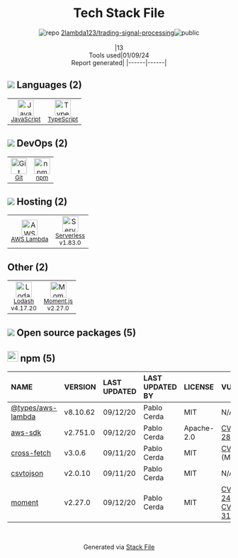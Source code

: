 <!--
&lt;--- Readme.md Snippet without images Start ---&gt;
## Tech Stack
2lambda123/trading-signal-processing is built on the following main stack:

- [JavaScript](https://developer.mozilla.org/en-US/docs/Web/JavaScript) – Languages
- [TypeScript](http://www.typescriptlang.org) – Languages
- [AWS Lambda](http://aws.amazon.com/lambda) – Serverless / Task Processing
- [Lodash](https://lodash.com) – Javascript Utilities & Libraries
- [Moment.js](http://momentjs.com/) – Javascript Utilities & Libraries
- [Serverless](https://github.com/serverless/serverless) – Serverless / Task Processing

Full tech stack [here](/techstack.md)

&lt;--- Readme.md Snippet without images End ---&gt;

&lt;--- Readme.md Snippet with images Start ---&gt;
## Tech Stack
2lambda123/trading-signal-processing is built on the following main stack:

- <img width='25' height='25' src='https://img.stackshare.io/service/1209/javascript.jpeg' alt='JavaScript'/> [JavaScript](https://developer.mozilla.org/en-US/docs/Web/JavaScript) – Languages
- <img width='25' height='25' src='https://img.stackshare.io/service/1612/bynNY5dJ.jpg' alt='TypeScript'/> [TypeScript](http://www.typescriptlang.org) – Languages
- <img width='25' height='25' src='https://img.stackshare.io/service/1909/aws-lambda.png' alt='AWS Lambda'/> [AWS Lambda](http://aws.amazon.com/lambda) – Serverless / Task Processing
- <img width='25' height='25' src='https://img.stackshare.io/service/2438/lodash.png' alt='Lodash'/> [Lodash](https://lodash.com) – Javascript Utilities & Libraries
- <img width='25' height='25' src='https://img.stackshare.io/service/3643/Xrtdc94q_400x400.png' alt='Moment.js'/> [Moment.js](http://momentjs.com/) – Javascript Utilities & Libraries
- <img width='25' height='25' src='https://img.stackshare.io/service/5095/serverless-logo.png' alt='Serverless'/> [Serverless](https://github.com/serverless/serverless) – Serverless / Task Processing

Full tech stack [here](/techstack.md)

&lt;--- Readme.md Snippet with images End ---&gt;
-->
<div align="center">

# Tech Stack File
![](https://img.stackshare.io/repo.svg "repo") [2lambda123/trading-signal-processing](https://github.com/2lambda123/trading-signal-processing)![](https://img.stackshare.io/public_badge.svg "public")
<br/><br/>
|13<br/>Tools used|01/09/24 <br/>Report generated|
|------|------|
</div>

## <img src='https://img.stackshare.io/languages.svg'/> Languages (2)
<table><tr>
  <td align='center'>
  <img width='36' height='36' src='https://img.stackshare.io/service/1209/javascript.jpeg' alt='JavaScript'>
  <br>
  <sub><a href="https://developer.mozilla.org/en-US/docs/Web/JavaScript">JavaScript</a></sub>
  <br>
  <sub></sub>
</td>

<td align='center'>
  <img width='36' height='36' src='https://img.stackshare.io/service/1612/bynNY5dJ.jpg' alt='TypeScript'>
  <br>
  <sub><a href="http://www.typescriptlang.org">TypeScript</a></sub>
  <br>
  <sub></sub>
</td>

</tr>
</table>

## <img src='https://img.stackshare.io/devops.svg'/> DevOps (2)
<table><tr>
  <td align='center'>
  <img width='36' height='36' src='https://img.stackshare.io/service/1046/git.png' alt='Git'>
  <br>
  <sub><a href="http://git-scm.com/">Git</a></sub>
  <br>
  <sub></sub>
</td>

<td align='center'>
  <img width='36' height='36' src='https://img.stackshare.io/service/1120/lejvzrnlpb308aftn31u.png' alt='npm'>
  <br>
  <sub><a href="https://www.npmjs.com/">npm</a></sub>
  <br>
  <sub></sub>
</td>

</tr>
</table>

## <img src='https://img.stackshare.io/hosting.svg'/> Hosting (2)
<table><tr>
  <td align='center'>
  <img width='36' height='36' src='https://img.stackshare.io/service/1909/aws-lambda.png' alt='AWS Lambda'>
  <br>
  <sub><a href="http://aws.amazon.com/lambda">AWS Lambda</a></sub>
  <br>
  <sub></sub>
</td>

<td align='center'>
  <img width='36' height='36' src='https://img.stackshare.io/service/5095/serverless-logo.png' alt='Serverless'>
  <br>
  <sub><a href="https://github.com/serverless/serverless">Serverless</a></sub>
  <br>
  <sub>v1.83.0</sub>
</td>

</tr>
</table>

## Other (2)
<table><tr>
  <td align='center'>
  <img width='36' height='36' src='https://img.stackshare.io/service/2438/lodash.png' alt='Lodash'>
  <br>
  <sub><a href="https://lodash.com">Lodash</a></sub>
  <br>
  <sub>v4.17.20</sub>
</td>

<td align='center'>
  <img width='36' height='36' src='https://img.stackshare.io/service/3643/Xrtdc94q_400x400.png' alt='Moment.js'>
  <br>
  <sub><a href="http://momentjs.com/">Moment.js</a></sub>
  <br>
  <sub>v2.27.0</sub>
</td>

</tr>
</table>


## <img src='https://img.stackshare.io/group.svg' /> Open source packages (5)</h2>

## <img width='24' height='24' src='https://img.stackshare.io/service/1120/lejvzrnlpb308aftn31u.png'/> npm (5)

|NAME|VERSION|LAST UPDATED|LAST UPDATED BY|LICENSE|VULNERABILITIES|
|:------|:------|:------|:------|:------|:------|
|[@types/aws-lambda](https://www.npmjs.com/@types/aws-lambda)|v8.10.62|09/12/20|Pablo Cerda |MIT|N/A|
|[aws-sdk](https://www.npmjs.com/aws-sdk)|v2.751.0|09/12/20|Pablo Cerda |Apache-2.0|[CVE-2020-28472](https://github.com/advisories/GHSA-rrc9-gqf8-8rwg) (High)|
|[cross-fetch](https://www.npmjs.com/cross-fetch)|v3.0.6|09/11/20|Pablo Cerda |MIT|[CVE-2022-1365](https://github.com/advisories/GHSA-7gc6-qh9x-w6h8) (Moderate)|
|[csvtojson](https://www.npmjs.com/csvtojson)|v2.0.10|09/11/20|Pablo Cerda |MIT|N/A|
|[moment](https://www.npmjs.com/moment)|v2.27.0|09/12/20|Pablo Cerda |MIT|[CVE-2022-24785](https://github.com/advisories/GHSA-8hfj-j24r-96c4) (High)<br/>[CVE-2022-31129](https://github.com/advisories/GHSA-wc69-rhjr-hc9g) (High)|

<br/>
<div align='center'>

Generated via [Stack File](https://github.com/marketplace/stack-file)
